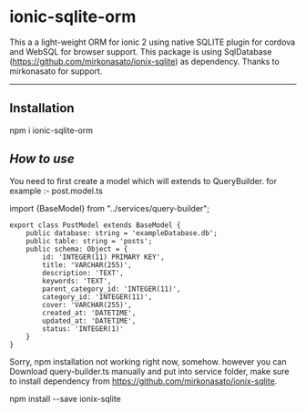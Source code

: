 # ionic-sqlite-orm

This a a light-weight ORM for ionic 2 using native SQLITE 
plugin for cordova and WebSQL for browser support. This
package is using SqlDatabase (https://github.com/mirkonasato/ionix-sqlite)
as dependency. Thanks to mirkonasato for support.

---
**Installation**
-
npm i ionic-sqlite-orm

***How to use***
-
You need to first create a model which will extends to QueryBuilder.
for example :- post.model.ts

import {BaseModel} from "../services/query-builder";

```
export class PostModel extends BaseModel {
    public database: string = 'exampleDatabase.db';
    public table: string = 'posts';
    public schema: Object = {
        id: 'INTEGER(11) PRIMARY KEY',
        title: 'VARCHAR(255)',
        description: 'TEXT',
        keywords: 'TEXT',
        parent_category_id: 'INTEGER(11)',
        category_id: 'INTEGER(11)',
        cover: 'VARCHAR(255)',
        created_at: 'DATETIME',
        updated_at: 'DATETIME',
        status: 'INTEGER(1)'
    }
}
```

Sorry, npm installation not working right now, somehow. however you can Download query-builder.ts manually and put into service folder, make sure to install dependency from https://github.com/mirkonasato/ionix-sqlite.

npm install --save ionix-sqlite

